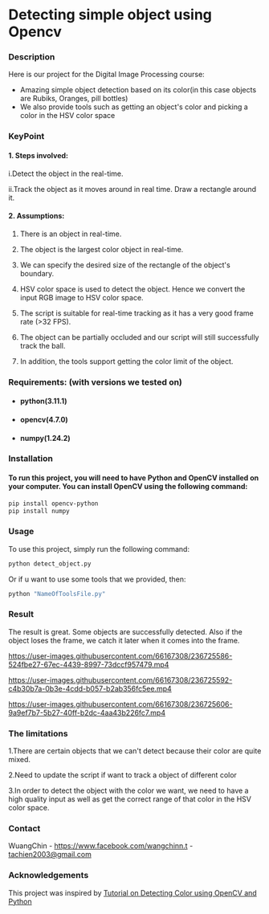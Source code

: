 # Detecting simple object using Opencv
### Description
Here is our project for the Digital Image Processing course:
- Amazing simple object detection based on its color(in this case objects are Rubiks, Oranges, pill bottles)
- We also provide tools such as getting an object's color and picking a color in the HSV color space
### KeyPoint
#### 1. Steps involved:
i.Detect the object in the real-time.

ii.Track the object as it moves around in real time. Draw a rectangle around it.
#### 2. Assumptions:
1. There is an object in real-time.

2. The object is the largest color object in real-time.

3. We can specify the desired size of the rectangle of the object's boundary.

4. HSV color space is used to detect the object. Hence we convert the input RGB image to HSV color space.

5. The script is suitable for real-time tracking as it has a very good frame rate (>32 FPS).

6. The object can be partially occluded and our script will still successfully track the ball.

7. In addition, the tools support getting the color limit of the object.

### Requirements: (with versions we tested on)
- #### python(3.11.1)
- #### opencv(4.7.0)
- #### numpy(1.24.2)
### Installation
#### To run this project, you will need to have Python and OpenCV installed on your computer. You can install OpenCV using the following command:
```sh
pip install opencv-python 
pip install numpy
```
### Usage
To use this project, simply run the following command:
```sh
python detect_object.py
```
Or if u want to use some tools that we provided, then:
```sh
python "NameOfToolsFile.py"
```
### Result

  The result is great. Some objects are successfully detected. Also if the object loses the frame, we catch it later when it comes into the frame.

https://user-images.githubusercontent.com/66167308/236725586-524fbe27-67ec-4439-8997-73dccf957479.mp4

https://user-images.githubusercontent.com/66167308/236725592-c4b30b7a-0b3e-4cdd-b057-b2ab356fc5ee.mp4

https://user-images.githubusercontent.com/66167308/236725606-9a9ef7b7-5b27-40ff-b2dc-4aa43b226fc7.mp4

### The limitations
1.There are certain objects that we can't detect because their color are quite mixed.

2.Need to update the script if want to track a object of different color

3.In order to detect the object with the color we want, we need to have a high quality input as well as get the correct range of that color in the HSV color space.

### Contact

WuangChin - https://www.facebook.com/wangchinn.t - tachien2003@gmail.com

### Acknowledgements
This project was inspired by [Tutorial on Detecting Color using OpenCV and Python](https://pysource.com/2019/02/15/detecting-colors-hsv-color-space-opencv-with-python)


